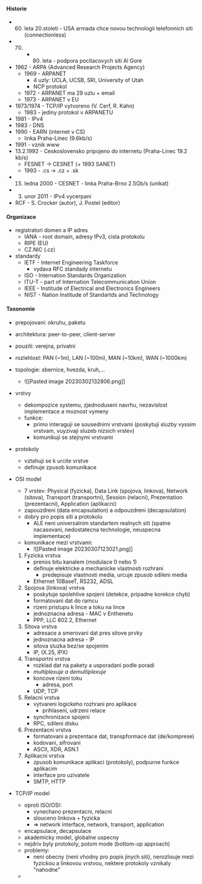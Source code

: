 
#### Historie
- 60. leta 20.stoleti - USA armada chce novou technologii telefonnich siti (connectionless)
- 70. + 80. leta - podpora pocitacovych siti Al Gore
- 1962 - ARPA (Advanced Research Projects Agency)
	- 1969 - ARPANET
		- 4 uzly: UCLA, UCSB, SRI, University of Utah
		- NCP protokol
	- 1972 - ARPANET ma 29 uzlu + email
	- 1973 - ARPANET v EU
- 1973/1974 - TCP/IP vytvoreno (V. Cerf, R. Kahn)
	- 1983 - jediny protokol v ARPANETU
- 1981 - IPv4
- 1983 - DNS
- 1990 - EARN (internet v CS)
	- linka Praha-Linec (9.6kb/s)
- 1991 - vznik www
- 13.2.1992 - Ceskoslovensko pripojeno do internetu (Praha-Linec 19.2 kb/s)
	- FESNET -> CESNET (+ 1993 SANET)
	- 1993 - .cs -> .cz + .sk
- 15. ledna 2000 - CESNET - linka Praha-Brno 2.5Gb/s (unikat)
- 3. unor 2011 - IPv4 vycerpani
- RCF - S. Crocker (autor), J. Postel (editor)

#### Organizace
- registratori domen a IP adres
	- IANA - root domain, adresy IPv3, cisla protokolu
	- RIPE (EU)
	- CZ.NIC (.cz)
- standardy
	- IETF - Internet Engineering Taskforce
		- vydava RFC standady internetu
	- ISO - Internation Standards Organization
	- ITU-T - part of Internation Telecommunication Union
	- IEEE - Institude of Electrical and Electronics Engineers
	- NIST - Nation Institude of Standartds and Technology

#### Taxonomie
- prepojovani: okruhu, paketu
- architektura: peer-to-peer, client-server
- pouziti: verejna, privatni
- rozlehlost: PAN (~1m), LAN (~100m), MAN (~10km), WAN (~1000km)
- topologie: sbernice, hvezda, kruh,...
	- ![[Pasted image 20230302132806.png]]
- vrstvy
	- dekompozice systemu, zjednoduseni navrhu, nezavislost implementace a moznost vymeny
	- funkce:
		- primo interaguji se sousednimi vrstvami (poskytuji sluzby vyssim vrstvam, vuyzivaji sluzeb nizsich vrstev)
		- komunikuji se stejnymi vrstvami
- protokoly 
	- vztahuji se k urcite vrstve
	- definuje zpusob komunikace

- OSI model
	- 7 vrstev: Physical (fyzicka), Data Link (spojova, linkova), Network (sitova), Transport (transportni), Session (relacni), Prezentation (prezentacni), Application (aplikacni)
	- zapouzdreni (data encapsulation) a odpouzdreni (decapsulation)
	- dobry pro popis siti a protokolu
		- ALE neni universalnim standartem realnych siti (spatne nacasovani, nedostatecna technologie, neuspecna implementace)
	- komunikace mezi vrstvami:
		- ![[Pasted image 20230307123021.png]]
	1. Fyzicka vrstva
		- prenos bitu kanalem (modulace 0 nebo 1)
		- definuje elektricke a mechanicke vlastnosti rozhrani
			- predepisuje vlastnosti media, urcuje zpusob sdileni media
		- Ethernet 10BaseT, RS232, ADSL
	2. Spojova (linkova) vrstva
		- poskytuje spolehlive spojeni (detekce, pripadne korekce chyb)
		- formatovani dat do ramcu
		- rizeni pristupu k lince a toku na lince
		- jednoznacna adresa - MAC v Enthenetu
		- PPP, LLC 802.2, Ethernet
	3. Sitova vrstva
		- adresace a smerovani dat pres sitove prvky
		- jednoznacna adresa - IP
		- sitova sluzka bez/se spojenim
		- IP, (X.25, IPX)
	4. Transportni vrstva
		- rozklad dat na pakety a usporadani podle poradi
		- *multiplexuje a demultiplexuje*
		- koncove rizeni toku
			- adresa, port
		- UDP, TCP
	5. Relacni vrstva
		- vytvareni logickeho rozhrani pro aplikace
			- prihlaseni, udrzeni relace
		- synchronizace spojeni
		- RPC, sdileni disku
	6. Prezentacni vrstva
		- formatovani a prezentace dat, transpformace dat (de/komprese)
		- kodovani, sifrovani
		- ASCII, XDR, ASN.1
	7. Aplikacni vrstva
		- zpusob komunikace aplikaci (protokoly), podpurne funkce aplikacim
		- interface pro uzivatele
		- SMTP, HTTP
- TCP/IP model
	- oproti ISO/OSI:
		- vynechano prezentacni, relacni
		- slouceno linkova + fyzicka
		- => network interface, network, transport, application
	- encapsulace, decapsulace
	- akademicky model, globalne uspecny
	- nejdriv byly protokoly, potom mode (bottom-up approach)
	- problemy:
		- neni obecny (neni vhodny pro popis jinych siti), nerozlisuje mezi fyzickou a linkovou vrstvou, nektere protokoly vznikaly "nahodne"
	- 